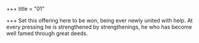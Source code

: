 +++
title = "01"

+++
Set this offering here to be won, being ever newly united with help. At every pressing he is strengthened by strengthenings, he who has
become well famed through great deeds. 